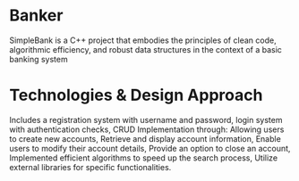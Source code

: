 # Banker 

SimpleBank is a C++ project that embodies the principles of clean code, algorithmic efficiency, and robust data structures in the context of a basic banking system

# Technologies & Design Approach

Includes a registration system with username and password, login system with authentication checks,
CRUD Implementation through: Allowing users to create new accounts, Retrieve and display account information, Enable users to modify their account details, Provide an option to close an account,
Implemented efficient algorithms to speed up the search process,
Utilize external libraries for specific functionalities.
